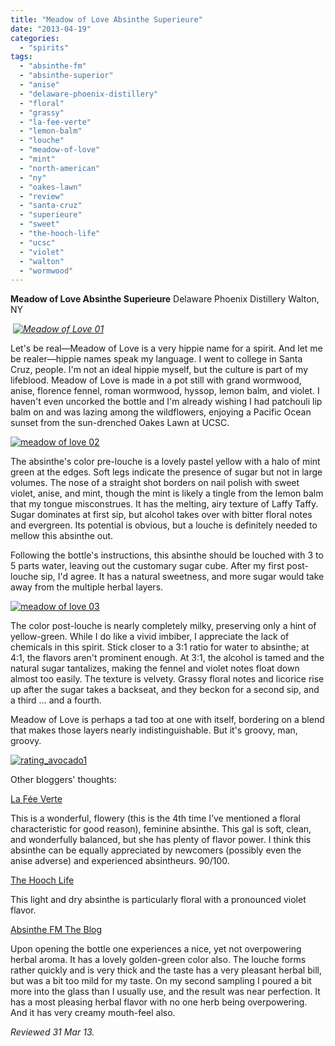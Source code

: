 ```yaml
---
title: "Meadow of Love Absinthe Superieure"
date: "2013-04-19"
categories: 
  - "spirits"
tags: 
  - "absinthe-fm"
  - "absinthe-superior"
  - "anise"
  - "delaware-phoenix-distillery"
  - "floral"
  - "grassy"
  - "la-fee-verte"
  - "lemon-balm"
  - "louche"
  - "meadow-of-love"
  - "mint"
  - "north-american"
  - "ny"
  - "oakes-lawn"
  - "review"
  - "santa-cruz"
  - "superieure"
  - "sweet"
  - "the-hooch-life"
  - "ucsc"
  - "violet"
  - "walton"
  - "wormwood"
---
```


**Meadow of Love Absinthe Superieure** Delaware Phoenix Distillery Walton, NY

 _[![Meadow of Love 01](http://s3.amazonaws.com/thegourmez-wpmedia/2013/04/Meadow-of-Love-01.jpg)](http://www.thegourmez.com/2013/04/meadow-of-love-absinthe-superieure/meadow-of-love-01/)_

Let's be real—Meadow of Love is a very hippie name for a spirit. And let me be realer—hippie names speak my language. I went to college in Santa Cruz, people. I'm not an ideal hippie myself, but the culture is part of my lifeblood. Meadow of Love is made in a pot still with grand wormwood, anise, florence fennel, roman wormwood, hyssop, lemon balm, and violet. I haven't even uncorked the bottle and I'm already wishing I had patchouli lip balm on and was lazing among the wildflowers, enjoying a Pacific Ocean sunset from the sun-drenched Oakes Lawn at UCSC.

[![meadow of love 02](http://s3.amazonaws.com/thegourmez-wpmedia/2013/04/meadow-of-love-02.jpg)](http://www.thegourmez.com/2013/04/meadow-of-love-absinthe-superieure/meadow-of-love-02/)

The absinthe's color pre-louche is a lovely pastel yellow with a halo of mint green at the edges. Soft legs indicate the presence of sugar but not in large volumes. The nose of a straight shot borders on nail polish with sweet violet, anise, and mint, though the mint is likely a tingle from the lemon balm that my tongue misconstrues. It has the melting, airy texture of Laffy Taffy. Sugar dominates at first sip, but alcohol takes over with bitter floral notes and evergreen. Its potential is obvious, but a louche is definitely needed to mellow this absinthe out.

Following the bottle's instructions, this absinthe should be louched with 3 to 5 parts water, leaving out the customary sugar cube. After my first post-louche sip, I'd agree. It has a natural sweetness, and more sugar would take away from the multiple herbal layers.

[![meadow of love 03](http://s3.amazonaws.com/thegourmez-wpmedia/2013/04/meadow-of-love-03.jpg)](http://www.thegourmez.com/2013/04/meadow-of-love-absinthe-superieure/meadow-of-love-03/)

The color post-louche is nearly completely milky, preserving only a hint of yellow-green. While I do like a vivid imbiber, I appreciate the lack of chemicals in this spirit. Stick closer to a 3:1 ratio for water to absinthe; at 4:1, the flavors aren't prominent enough. At 3:1, the alcohol is tamed and the natural sugar tantalizes, making the fennel and violet notes float down almost too easily. The texture is velvety. Grassy floral notes and licorice rise up after the sugar takes a backseat, and they beckon for a second sip, and a third … and a fourth.

Meadow of Love is perhaps a tad too at one with itself, bordering on a blend that makes those layers nearly indistinguishable. But it's groovy, man, groovy.

[![rating_avocado1](http://s3.amazonaws.com/thegourmez-wpmedia/2009/02/rating_avocado1.gif)](http://www.thegourmez.com/2009/02/restaurant-review-nanas-durham/rating_avocado1/)

Other bloggers' thoughts:

[La Fée Verte](http://www.feeverte.net/guide/country/usa/meadow_of_love_absinthe_superi/)

This is a wonderful, flowery (this is the 4th time I’ve mentioned a floral characteristic for good reason), feminine absinthe. This gal is soft, clean, and wonderfully balanced, but she has plenty of flavor power. I think this absinthe can be equally appreciated by newcomers (possibly even the anise adverse) and experienced absintheurs. 90/100.

[The Hooch Life](http://thehoochlife.com/spirits/meadow-of-love/)

This light and dry absinthe is particularly floral with a pronounced violet flavor.

[Absinthe FM The Blog](http://www.absinthe.fm/absinthe-blog/absinthe-experiences/meadow-of-love-us-absinthe)

Upon opening the bottle one experiences a nice, yet not overpowering herbal aroma. It has a lovely golden-green color also. The louche forms rather quickly and is very thick and the taste has a very pleasant herbal bill, but was a bit too mild for my taste. On my second sampling I poured a bit more into the glass than I usually use, and the result was near perfection. It has a most pleasing herbal flavor with no one herb being overpowering. And it has very creamy mouth-feel also.

_Reviewed 31 Mar 13._
